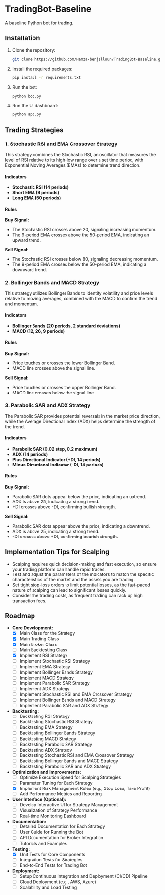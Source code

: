 # TradingBot-Baseline

A baseline Python bot for trading.

## Installation

1. Clone the repository:
   ```bash
   git clone https://github.com/Hamza-benjelloun/TradingBot-Baseline.git
   ```
2. Install the required packages:
   ```bash
   pip install -r requirements.txt
   ```
3. Run the bot:
   ```bash
   python bot.py
   ```
4. Run the UI dashboard:
   ```bash
   python app.py
   ```

## Trading Strategies

### 1. Stochastic RSI and EMA Crossover Strategy

This strategy combines the Stochastic RSI, an oscillator that measures the level of RSI relative to its high-low range over a set time period, with Exponential Moving Averages (EMAs) to determine trend direction.

#### Indicators

- **Stochastic RSI (14 periods)**
- **Short EMA (9 periods)**
- **Long EMA (50 periods)**

#### Rules

**Buy Signal:**

- The Stochastic RSI crosses above 20, signaling increasing momentum.
- The 9-period EMA crosses above the 50-period EMA, indicating an upward trend.

**Sell Signal:**

- The Stochastic RSI crosses below 80, signaling decreasing momentum.
- The 9-period EMA crosses below the 50-period EMA, indicating a downward trend.

### 2. Bollinger Bands and MACD Strategy

This strategy utilizes Bollinger Bands to identify volatility and price levels relative to moving averages, combined with the MACD to confirm the trend and momentum.

#### Indicators

- **Bollinger Bands (20 periods, 2 standard deviations)**
- **MACD (12, 26, 9 periods)**

#### Rules

**Buy Signal:**

- Price touches or crosses the lower Bollinger Band.
- MACD line crosses above the signal line.

**Sell Signal:**

- Price touches or crosses the upper Bollinger Band.
- MACD line crosses below the signal line.

### 3. Parabolic SAR and ADX Strategy

The Parabolic SAR provides potential reversals in the market price direction, while the Average Directional Index (ADX) helps determine the strength of the trend.

#### Indicators

- **Parabolic SAR (0.02 step, 0.2 maximum)**
- **ADX (14 periods)**
- **Plus Directional Indicator (+DI, 14 periods)**
- **Minus Directional Indicator (-DI, 14 periods)**

#### Rules

**Buy Signal:**

- Parabolic SAR dots appear below the price, indicating an uptrend.
- ADX is above 25, indicating a strong trend.
- +DI crosses above -DI, confirming bullish strength.

**Sell Signal:**

- Parabolic SAR dots appear above the price, indicating a downtrend.
- ADX is above 25, indicating a strong trend.
- -DI crosses above +DI, confirming bearish strength.

## Implementation Tips for Scalping

- Scalping requires quick decision-making and fast execution, so ensure your trading platform can handle rapid trades.
- Test and adjust the parameters of the indicators to match the specific characteristics of the market and the assets you are trading.
- Set tight stop-loss orders to limit potential losses, as the fast-paced nature of scalping can lead to significant losses quickly.
- Consider the trading costs, as frequent trading can rack up high transaction fees.

## Roadmap

- **Core Development:**
  - [x] Main Class for the Strategy
  - [x] Main Trading Class
  - [x] Main Broker Class
  - [ ] Main Backtesting Class
  - [x] Implement RSI Strategy
  - [ ] Implement Stochastic RSI Strategy
  - [ ] Implement EMA Strategy
  - [ ] Implement Bollinger Bands Strategy
  - [ ] Implement MACD Strategy
  - [ ] Implement Parabolic SAR Strategy
  - [ ] Implement ADX Strategy
  - [ ] Implement Stochastic RSI and EMA Crossover Strategy
  - [ ] Implement Bollinger Bands and MACD Strategy
  - [ ] Implement Parabolic SAR and ADX Strategy

- **Backtesting:**
  - [ ] Backtesting RSI Strategy
  - [ ] Backtesting Stochastic RSI Strategy
  - [ ] Backtesting EMA Strategy
  - [ ] Backtesting Bollinger Bands Strategy
  - [ ] Backtesting MACD Strategy
  - [ ] Backtesting Parabolic SAR Strategy
  - [ ] Backtesting ADX Strategy
  - [ ] Backtesting Stochastic RSI and EMA Crossover Strategy
  - [ ] Backtesting Bollinger Bands and MACD Strategy
  - [ ] Backtesting Parabolic SAR and ADX Strategy

- **Optimization and Improvements:**
  - [ ] Optimize Execution Speed for Scalping Strategies
  - [ ] Parameter Tuning for Each Strategy
  - [x] Implement Risk Management Rules (e.g., Stop Loss, Take Profit)
  - [ ] Add Performance Metrics and Reporting

- **User Interface (Optional):**
  - [ ] Develop Interactive UI for Strategy Management
  - [ ] Visualization of Strategy Performance
  - [ ] Real-time Monitoring Dashboard

- **Documentation:**
  - [ ] Detailed Documentation for Each Strategy
  - [ ] User Guide for Running the Bot
  - [ ] API Documentation for Broker Integration
  - [ ] Tutorials and Examples

- **Testing:**
  - [x] Unit Tests for Core Components
  - [ ] Integration Tests for Strategies
  - [ ] End-to-End Tests for Trading Bot

- **Deployment:**
  - [ ] Setup Continuous Integration and Deployment (CI/CD) Pipeline
  - [ ] Cloud Deployment (e.g., AWS, Azure)
  - [ ] Scalability and Load Testing
